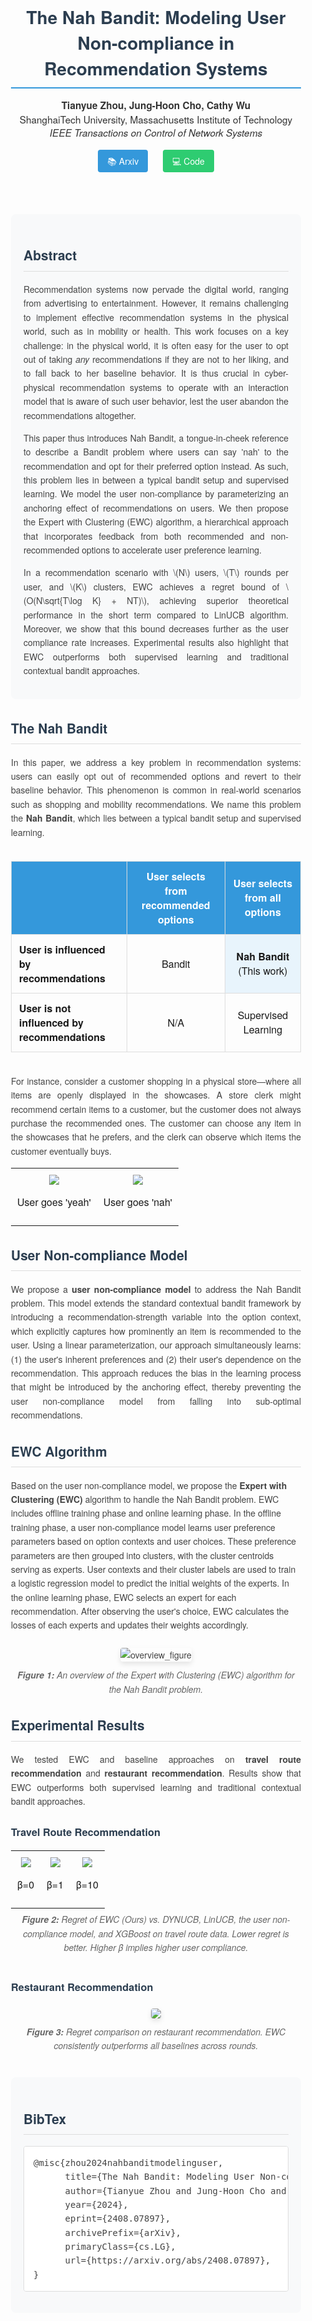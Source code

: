 <div align="center" style="font-family: 'Helvetica Neue', Arial, sans-serif; max-width: 900px; margin: 0 auto; padding: 20px; color: #333;">

<h1 style="color: #2c3e50; border-bottom: 2px solid #3498db; padding-bottom: 10px; margin-bottom: 15px;">The Nah Bandit: Modeling User Non-compliance in Recommendation Systems</h1>

<p style="font-size: 1.1em; margin-bottom: 25px;">
  <strong>Tianyue Zhou, Jung-Hoon Cho, Cathy Wu</strong><br>
  ShanghaiTech University, Massachusetts Institute of Technology<br>
  <em>IEEE Transactions on Control of Network Systems</em>
</p>

<div style="margin: 20px 0;">
  <a href="https://arxiv.org/abs/2408.07897" style="background-color: #3498db; color: white; padding: 8px 15px; border-radius: 4px; text-decoration: none; margin: 0 10px;">📚 Arxiv</a>
  <a href="https://github.com/TianyueJo/The-Nah-Bandit" style="background-color: #2ecc71; color: white; padding: 8px 15px; border-radius: 4px; text-decoration: none; margin: 0 10px;">💻 Code</a>
</div>

</div>

<div style="max-width: 900px; margin: 30px auto; padding: 0 20px; font-family: 'Helvetica Neue', Arial, sans-serif; line-height: 1.6; color: #444;">

<section style="background-color: #f8f9fa; padding: 20px; border-radius: 8px; margin-bottom: 30px;">
  <h2 style="color: #2c3e50; border-bottom: 1px solid #ddd; padding-bottom: 8px;">Abstract</h2>
  <p style="text-align: justify;">
    Recommendation systems now pervade the digital world, ranging from advertising to entertainment. However, it remains challenging to implement effective recommendation systems in the physical world, such as in mobility or health. This work focuses on a key challenge: in the physical world, it is often easy for the user to opt out of taking <em>any</em> recommendations if they are not to her liking, and to fall back to her baseline behavior. It is thus crucial in cyber-physical recommendation systems to operate with an interaction model that is aware of such user behavior, lest the user abandon the recommendations altogether.
  </p>
  <p style="text-align: justify;">
    This paper thus introduces Nah Bandit, a tongue-in-cheek reference to describe a Bandit problem where users can say 'nah' to the recommendation and opt for their preferred option instead. As such, this problem lies in between a typical bandit setup and supervised learning.
    We model the user non-compliance by parameterizing an anchoring effect of recommendations on users. We then propose the Expert with Clustering (EWC) algorithm, a hierarchical approach that incorporates feedback from both recommended and non-recommended options to accelerate user preference learning.
  </p>
  <p style="text-align: justify;">
    In a recommendation scenario with \(N\) users, \(T\) rounds per user, and \(K\) clusters, EWC achieves a regret bound of \(O(N\sqrt{T\log K} + NT)\), achieving superior theoretical performance in the short term compared to LinUCB algorithm.
    Moreover, we show that this bound decreases further as the user compliance rate increases.
    Experimental results also highlight that EWC outperforms both supervised learning and traditional contextual bandit approaches.
  </p>
</section>

<section style="margin-bottom: 30px;">
  <h2 style="color: #2c3e50; border-bottom: 1px solid #ddd; padding-bottom: 8px;">The Nah Bandit</h2>

  <p style="text-align: justify;">
    In this paper, we address a key problem in recommendation systems: users can easily opt out of recommended options and revert to their baseline behavior. This phenomenon is common in real-world scenarios such as shopping and mobility recommendations. We name this problem the <strong>Nah Bandit</strong>, which lies between a typical bandit setup and supervised learning.
  </p>
  
  <div style="overflow-x: auto; margin: 20px 0;">
    <table style="width: 100%; border-collapse: collapse; margin: 15px 0;">
      <thead>
        <tr style="background-color: #3498db; color: white;">
          <th style="padding: 12px; text-align: left; border: 1px solid #ddd;"></th>
          <th style="padding: 12px; text-align: center; border: 1px solid #ddd;">User selects from <strong>recommended</strong> options</th>
          <th style="padding: 12px; text-align: center; border: 1px solid #ddd;">User selects from <strong>all</strong> options</th>
        </tr>
      </thead>
      <tbody>
        <tr>
          <td style="padding: 12px; border: 1px solid #ddd; font-weight: bold;">User is influenced by recommendations</td>
          <td style="padding: 12px; border: 1px solid #ddd; text-align: center;">Bandit</td>
          <td style="padding: 12px; border: 1px solid #ddd; text-align: center; background-color: #e8f4fc;"><strong>Nah Bandit</strong> (This work)</td>
        </tr>
        <tr>
          <td style="padding: 12px; border: 1px solid #ddd; font-weight: bold;">User is <strong>not</strong> influenced by recommendations</td>
          <td style="padding: 12px; border: 1px solid #ddd; text-align: center;">N/A</td>
          <td style="padding: 12px; border: 1px solid #ddd; text-align: center;">Supervised Learning</td>
        </tr>
      </tbody>
    </table>
  </div>

 <p style="text-align: justify;">
    For instance, consider a customer shopping in a physical store—where all items are openly displayed in the showcases. A store clerk might recommend certain items to a customer, but the customer does not always purchase the recommended ones. The customer can choose any item in the showcases that he prefers, and the clerk can observe which items the customer eventually buys. 
</p>

  <table style="width: 100%; border-collapse: collapse;">
  <tr>
    <td style="text-align: center; padding: 10px;">
      <img src="readme_figures/yeah.jpg" style="max-width: 100%;">
      <p>User goes 'yeah'</p>
    </td>
    <td style="text-align: center; padding: 10px;">
      <img src="readme_figures/nah.jpg" style="max-width: 100%;">
      <p>User goes 'nah'</p>
    </td>
</table>

<section style="margin-bottom: 30px;">
  <h2 style="color: #2c3e50; border-bottom: 1px solid #ddd; padding-bottom: 8px;">User Non-compliance Model</h2>

  <p style="text-align: justify;">
  We propose a <strong>user non-compliance model</strong> to address the Nah Bandit problem. This model extends the standard contextual bandit framework by introducing a recommendation-strength variable into the option context, which explicitly captures how prominently an item is recommended to the user. Using a linear parameterization, our approach simultaneously learns: (1) the user's inherent preferences and (2) their user's dependence on the recommendation. This approach reduces the bias in the learning process that might be introduced by the anchoring effect, thereby preventing the user non-compliance model from falling into sub-optimal recommendations. 
  </p>
</section>

<section style="margin-bottom: 30px;">
  <h2 style="color: #2c3e50; border-bottom: 1px solid #ddd; padding-bottom: 8px;">EWC Algorithm</h2>
  Based on the user non-compliance model, we propose the <strong>Expert with Clustering (EWC)</strong> algorithm to handle the Nah Bandit problem. EWC includes offline training phase and online learning phase. In the offline training phase, a user non-compliance model learns user preference parameters based on option contexts and user choices. These preference parameters are then grouped into clusters, with the cluster centroids serving as experts. User contexts and their cluster labels are used to train a logistic regression model to predict the initial weights of the experts. In the online learning phase, EWC selects an expert for each recommendation. After observing the user's choice, EWC calculates the losses of each experts and updates their weights accordingly.
  <div style="text-align: center; margin: 25px 0;">
    <img src="readme_figures/overview_figure.png" alt="overview_figure" style="max-width: 100%; height: auto; border-radius: 4px; box-shadow: 0 4px 8px rgba(0,0,0,0.1);">
    <p style="font-style: italic; margin-top: 10px; color: #666;">
      <b>Figure 1:</b> An overview of the Expert with Clustering (EWC) algorithm for the Nah Bandit problem. 
    </p>
  </div>
</section>

<section style="margin-bottom: 30px;">
  <h2 style="color: #2c3e50; border-bottom: 1px solid #ddd; padding-bottom: 8px;">Experimental Results</h2>
  <p style="text-align: justify;">
    We tested EWC and baseline approaches on <strong>travel route recommendation</strong> and <strong>restaurant recommendation</strong>. Results show that EWC outperforms both supervised learning and traditional contextual bandit approaches.
  </p>
  
  <h3 style="color: #2c3e50; margin-top: 25px;">Travel Route Recommendation</h3>
  
<table style="width: 100%; border-collapse: collapse;">
  <tr>
    <td style="text-align: center; padding: 10px;">
      <img src="readme_figures/beta=0_comparison.png" style="max-width: 100%;">
      <p>β=0</p>
    </td>
    <td style="text-align: center; padding: 10px;">
      <img src="readme_figures/beta=0_comparison.png" style="max-width: 100%;">
      <p>β=1</p>
    </td>
    <td style="text-align: center; padding: 10px;">
      <img src="readme_figures/beta=0_comparison.png" style="max-width: 100%;">
      <p>β=10</p>
    </td>
  </tr>
</table>
  
  <p style="text-align: center; font-style: italic; color: #666; margin-top: -10px;">
    <b>Figure 2:</b> Regret of EWC (Ours) vs. DYNUCB, LinUCB, the user non-compliance model, and XGBoost on travel route data. Lower regret is better. Higher β implies higher user compliance.
  </p>
  
  <h3 style="color: #2c3e50; margin-top: 40px;">Restaurant Recommendation</h3>
  
  <div style="text-align: center; margin: 20px 0;">
    <img src="readme_figures/restaurant.png" style="max-width: 50%; height: auto; border-radius: 4px; box-shadow: 0 4px 8px rgba(0,0,0,0.1);">
    <p style="font-style: italic; margin-top: 10px; color: #666;">
      <b>Figure 3:</b> Regret comparison on restaurant recommendation. EWC consistently outperforms all baselines across rounds.
    </p>
  </div>
</section>

<section style="background-color: #f8f9fa; padding: 20px; border-radius: 8px; margin-top: 40px;">
  <h2 style="color: #2c3e50; border-bottom: 1px solid #ddd; padding-bottom: 8px;">BibTex</h2>
  <pre style="background-color: white; padding: 15px; border-radius: 4px; overflow-x: auto; font-family: monospace; border: 1px solid #ddd;">
@misc{zhou2024nahbanditmodelinguser,
      title={The Nah Bandit: Modeling User Non-compliance in Recommendation Systems}, 
      author={Tianyue Zhou and Jung-Hoon Cho and Cathy Wu},
      year={2024},
      eprint={2408.07897},
      archivePrefix={arXiv},
      primaryClass={cs.LG},
      url={https://arxiv.org/abs/2408.07897}, 
}</pre>
</section>

</div>